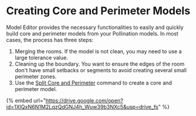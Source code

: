 # Creating Core and Perimeter Models

Model Editor provides the necessary functionalities to easily and quickly build core and perimeter models from your Pollination models. In most cases, the process has three steps:

1. Merging the rooms. If the model is not clean, you may need to use a large tolerance value.
2. Cleaning up the boundary. You want to ensure the edges of the room don't have small setbacks or segments to avoid creating several small perimeter zones.
3. Use the [Split Core and Perimeter](../commands/me_split_core_and_perimeter.md) command to create a core and perimeter model.

{% embed url="https://drive.google.com/open?id=1XlQxN6N1M2LqzQdGNJ4h_Wuw39b3NXc5&usp=drive_fs" %}
